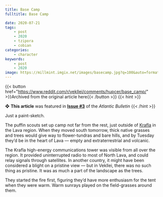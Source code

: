 ```yaml
---
title: Base Camp
fulltitle: Base Camp

date: 2020-07-21
tags:
    - post
    - 2020
    - tzipora
    - cobian
categories:
    - character
keywords:
    - post
    - 2020
image: https://millmint.imgix.net/images/basecamp.jpg?q=100&auto=format
---
```

{{< button href="https://www.reddit.com/r/vekllei/comments/hupcer/base_camp/" >}}Archived from the original article here{{< /button >}}
{{< hint >}}

❖ **This article** was featured in [**Issue #3**](/newsdesk/bulletin/2020/3) of the *Atlantic Bulletin*
{{< /hint >}}

Just a paint-sketch.

The puffin scouts set up camp not far from the rest, just outside of [Krafla](/utopia/vekllei/landscape/boroughs/krafla/) in the Lava region. When they moved south tomorrow, thick native grasses and trees would give way to flower-tundras and bare hills, and by Tuesday they’d be in the heart of Lava — empty and extraterrestrial and volcanic.

The Krafla high-energy communications tower was visible from all over the region. It provided uninterrupted radio to most of North Lava, and could relay signals through satellites. In another country, it might have been considered a blight on a pristine view — but in Vekllei, there was no such thing as pristine. It was as much a part of the landscape as the trees.

They started the fire first, figuring they’d have more enthusiasm for the tent when they were warm. Warm sunrays played on the field-grasses around them.
